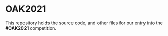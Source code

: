 # OAK2021

This repository holds the source code, and other files for our entry into the **#OAK2021** competition.

